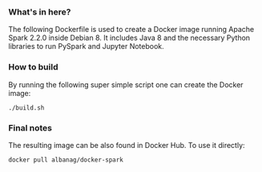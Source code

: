 ### What's in here?

The following Dockerfile is used to create a Docker image running Apache Spark 2.2.0 inside Debian 8. It includes Java 8 and the necessary Python libraries to run PySpark and Jupyter Notebook.

### How to build

By running the following super simple script one can create the Docker image:

```
./build.sh
```

### Final notes

The resulting image can be also found in Docker Hub. To use it directly:

```
docker pull albanag/docker-spark
```

